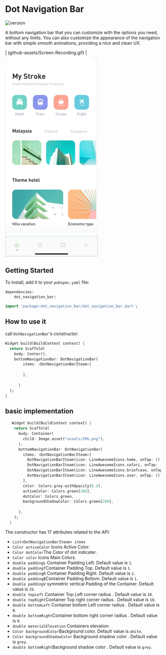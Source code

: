 # Dot Navigation Bar
![version](https://img.shields.io/badge/version-0.0.1-blue.svg) 

A bottom navigation bar that you can customize with the options you need, without any limits. You can also customize the appearance of the navigation bar with simple smooth animations, providing a nice and clean UX.

| (github-assets/Screen-Recording.gif)  | 
 <img src="github-assets/Screen-Shot.png" alt="preview" width="300"/> 



## Getting Started

To install, add it to your `pubspec.yaml` file:

```
dependencies:
    dot_navigation_bar:

```

```dart
import 'package:dot_navigation_bar/dot_navigation_bar.dart';
```

## How to use it

 call `DotNavigationBar`'s constructor:

```dart
Widget build(BuildContext context) {
  return Scaffold(
    body: Center(),
    bottomNavigationBar: DotNavigationBar(
        items: <DotNavigationBarIteam>[
          
        ],
        
      )
  );
}
```

## basic implementation

```dart
   Widget build(BuildContext context) {
    return Scaffold(
      body: Container(
        child: Image.asset("assets/IMG.png"),
      ),
      bottomNavigationBar: DotNavigationBar(
        items: <DotNavigationBarIteam>[
          DotNavigationBarIteam(icon: LineAwesomeIcons.home, onTap: () {}),
          DotNavigationBarIteam(icon: LineAwesomeIcons.safari, onTap: () {}),
          DotNavigationBarIteam(icon: LineAwesomeIcons.briefcase, onTap: () {}),
          DotNavigationBarIteam(icon: LineAwesomeIcons.user, onTap: () {}),
        ],
        color: Colors.grey.withOpacity(0.5),
        activeColor: Colors.green[200],
        dotColor: Colors.green,
        backgroundShadowColor: Colors.green[200],
        
      ),
    );
  }

```

The constructor has 17 attributes related to the API:

- `List<DotNavigationBarIteam> items` 
- `Color activeColor` Icons  Active Color.
- `Color dotColor`The Color of dot indicater.
- `Color color` Icons Main Colors.
- `double paddingL` Container Padding Left. Default value is `1`.
- `double paddingT`Container Padding Top. Default value is `1`.
- `double paddingR` Container Padding Right. Default value is `1`.
- `double paddingB`Container Padding Bottom. Default value is `1`.
- `double paddingV` symmetric vertical Padding of the Container. Default value is `25`.
- `double topLeft` Container Top Left corner radius . Default value is `10`.
- `double topRight`Container Top right corner radius . Default value is `10`.
- `double bottomLeft` Container bottom Left corner radius . Default value is `0`.
- `double bottomRight`Container bottom right corner radius . Default value is `0`.
- `double materialElevation` Containers elevation
- `Color backgroundColor`Background color. Default value is `white`.
- `Color backgroundShadowColor` Background shadow color . Default value is `grey`.
- `double bottomRight`Background shadow color . Default value is `grey`.

